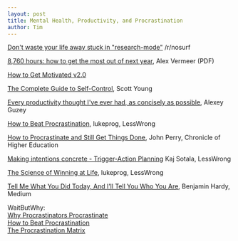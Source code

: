 ```yaml
---
layout: post
title: Mental Health, Productivity, and Procrastination
author: Tim
---
```


[Don't waste your life away stuck in "research-mode"](https://www.reddit.com/r/nosurf/comments/bek1es/dont_waste_your_life_away_stuck_in_researchmode/?utm_source=amp&utm_medium=&utm_content=post_body) /r/nosurf  

[8,760 hours: how to get the most out of next year](/papers/8760-hours-v2.pdf), Alex Vermeer (PDF)  

[How to Get Motivated v2.0](/images/howtogetmotivated-1440x900.png)  

[The Complete Guide to Self-Control](https://www.scotthyoung.com/blog/2019/09/30/self-control/), Scott Young  

[Every productivity thought I've ever had, as concisely as possible](https://guzey.com/productivity/), Alexey Guzey  

[How to Beat Procrastination](https://www.lesswrong.com/posts/RWo4LwFzpHNQCTcYt/how-to-beat-procrastination), lukeprog, LessWrong  

[How to Procrastinate and Still Get Things Done](https://www.chronicle.com/article/How-to-ProcrastinateStill/93959), John Perry, Chronicle of Higher Education  

[Making intentions concrete - Trigger-Action Planning](https://www.lesswrong.com/posts/v4nNuJBZWPkMkgQRb/making-intentions-concrete-trigger-action-planning) Kaj Sotala, LessWrong  

[The Science of Winning at Life](https://wiki.lesswrong.com/wiki/The_Science_of_Winning_at_Life), lukeprog, LessWrong  

[Tell Me What You Did Today, And I’ll Tell You Who You Are](https://medium.com/@benjaminhardy/tell-me-what-you-did-today-and-ill-tell-you-who-you-are-6243bd969ef6), Benjamin Hardy, Medium  

WaitButWhy:  
[Why Procrastinators Procrastinate](https://waitbutwhy.com/2013/10/why-procrastinators-procrastinate.html)  
[How to Beat Procrastination](https://www.waitbutwhy.com/2013/11/how-to-beat-procrastination.html)  
[The Procrastination Matrix](https://waitbutwhy.com/2015/03/procrastination-matrix.html)  
